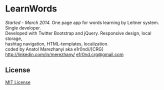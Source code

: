 LearnWords
==========

<i>Started - March 2014.</i> One page app for words learning by Leitner system. Single developer.<br>
Developed with Twitter Bootstrap and jQuery. Responsive design, local storage,<br>
hashtag navigation, HTML-templates, localization.<br>
coded by Anatol Marezhanyi aka e1r0nd//[CRG]<br>
http://linkedin.com/in/merezhany/ e1r0nd.crg@gmail.com<br>

## License
[MIT License](LICENSE.md) 
